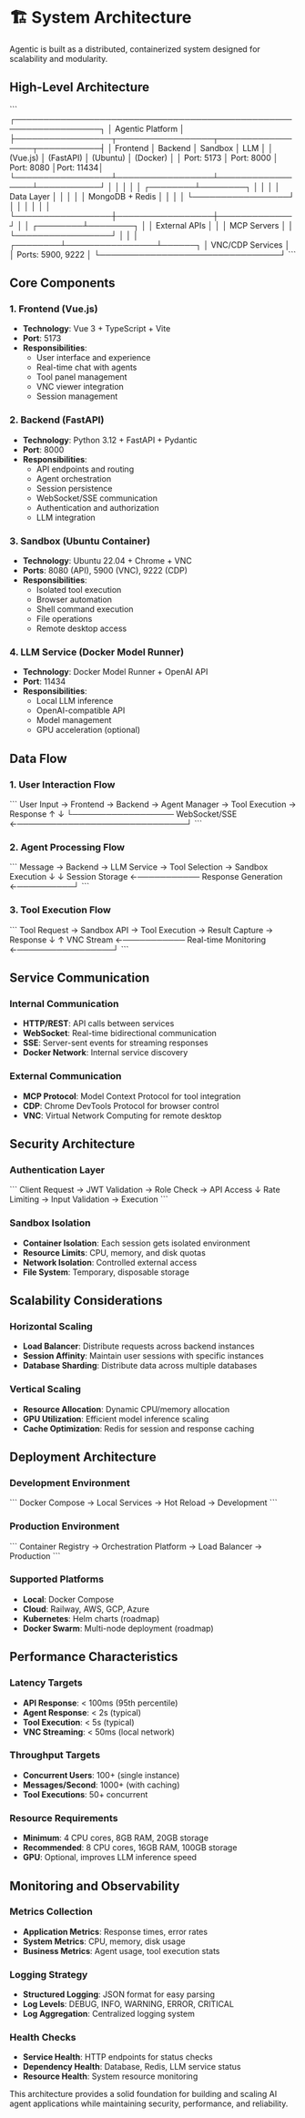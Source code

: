 # 🏗️ System Architecture

Agentic is built as a distributed, containerized system designed for scalability and modularity.

## High-Level Architecture

\`\`\`
┌─────────────────────────────────────────────────────────────────┐
│                        Agentic Platform                        │
├─────────────────┬─────────────────┬─────────────────┬───────────┤
│   Frontend      │    Backend      │    Sandbox      │    LLM    │
│   (Vue.js)      │   (FastAPI)     │   (Ubuntu)      │  (Docker) │
│   Port: 5173    │   Port: 8000    │   Port: 8080    │Port: 11434│
└─────────────────┴─────────────────┴─────────────────┴───────────┘
         │                 │                 │             │
         │        ┌────────┴────────┐        │             │
         │        │   Data Layer    │        │             │
         │        │ MongoDB + Redis │        │             │
         │        └─────────────────┘        │             │
         │                 │                 │             │
         └─────────────────┼─────────────────┼─────────────┘
                           │                 │
                  ┌────────┴────────┐       │
                  │  External APIs  │       │
                  │ MCP Servers     │       │
                  └─────────────────┘       │
                           │                │
                  ┌────────┴────────────────┴──────┐
                  │        VNC/CDP Services        │
                  │     Ports: 5900, 9222         │
                  └────────────────────────────────┘
\`\`\`

## Core Components

### 1. Frontend (Vue.js)
- **Technology**: Vue 3 + TypeScript + Vite
- **Port**: 5173
- **Responsibilities**:
  - User interface and experience
  - Real-time chat with agents
  - Tool panel management
  - VNC viewer integration
  - Session management

### 2. Backend (FastAPI)
- **Technology**: Python 3.12 + FastAPI + Pydantic
- **Port**: 8000
- **Responsibilities**:
  - API endpoints and routing
  - Agent orchestration
  - Session persistence
  - WebSocket/SSE communication
  - Authentication and authorization
  - LLM integration

### 3. Sandbox (Ubuntu Container)
- **Technology**: Ubuntu 22.04 + Chrome + VNC
- **Ports**: 8080 (API), 5900 (VNC), 9222 (CDP)
- **Responsibilities**:
  - Isolated tool execution
  - Browser automation
  - Shell command execution
  - File operations
  - Remote desktop access

### 4. LLM Service (Docker Model Runner)
- **Technology**: Docker Model Runner + OpenAI API
- **Port**: 11434
- **Responsibilities**:
  - Local LLM inference
  - OpenAI-compatible API
  - Model management
  - GPU acceleration (optional)

## Data Flow

### 1. User Interaction Flow
\`\`\`
User Input → Frontend → Backend → Agent Manager → Tool Execution → Response
     ↑                                                                ↓
     └────────────────── WebSocket/SSE ←──────────────────────────────┘
\`\`\`

### 2. Agent Processing Flow
\`\`\`
Message → Backend → LLM Service → Tool Selection → Sandbox Execution
    ↓                                                        ↓
Session Storage ←─────────── Response Generation ←──────────┘
\`\`\`

### 3. Tool Execution Flow
\`\`\`
Tool Request → Sandbox API → Tool Execution → Result Capture → Response
      ↓                                                           ↑
   VNC Stream ←─────────── Real-time Monitoring ←─────────────────┘
\`\`\`

## Service Communication

### Internal Communication
- **HTTP/REST**: API calls between services
- **WebSocket**: Real-time bidirectional communication
- **SSE**: Server-sent events for streaming responses
- **Docker Network**: Internal service discovery

### External Communication
- **MCP Protocol**: Model Context Protocol for tool integration
- **CDP**: Chrome DevTools Protocol for browser control
- **VNC**: Virtual Network Computing for remote desktop

## Security Architecture

### Authentication Layer
\`\`\`
Client Request → JWT Validation → Role Check → API Access
                      ↓
                Rate Limiting → Input Validation → Execution
\`\`\`

### Sandbox Isolation
- **Container Isolation**: Each session gets isolated environment
- **Resource Limits**: CPU, memory, and disk quotas
- **Network Isolation**: Controlled external access
- **File System**: Temporary, disposable storage

## Scalability Considerations

### Horizontal Scaling
- **Load Balancer**: Distribute requests across backend instances
- **Session Affinity**: Maintain user sessions with specific instances
- **Database Sharding**: Distribute data across multiple databases

### Vertical Scaling
- **Resource Allocation**: Dynamic CPU/memory allocation
- **GPU Utilization**: Efficient model inference scaling
- **Cache Optimization**: Redis for session and response caching

## Deployment Architecture

### Development Environment
\`\`\`
Docker Compose → Local Services → Hot Reload → Development
\`\`\`

### Production Environment
\`\`\`
Container Registry → Orchestration Platform → Load Balancer → Production
\`\`\`

### Supported Platforms
- **Local**: Docker Compose
- **Cloud**: Railway, AWS, GCP, Azure
- **Kubernetes**: Helm charts (roadmap)
- **Docker Swarm**: Multi-node deployment (roadmap)

## Performance Characteristics

### Latency Targets
- **API Response**: < 100ms (95th percentile)
- **Agent Response**: < 2s (typical)
- **Tool Execution**: < 5s (typical)
- **VNC Streaming**: < 50ms (local network)

### Throughput Targets
- **Concurrent Users**: 100+ (single instance)
- **Messages/Second**: 1000+ (with caching)
- **Tool Executions**: 50+ concurrent

### Resource Requirements
- **Minimum**: 4 CPU cores, 8GB RAM, 20GB storage
- **Recommended**: 8 CPU cores, 16GB RAM, 100GB storage
- **GPU**: Optional, improves LLM inference speed

## Monitoring and Observability

### Metrics Collection
- **Application Metrics**: Response times, error rates
- **System Metrics**: CPU, memory, disk usage
- **Business Metrics**: Agent usage, tool execution stats

### Logging Strategy
- **Structured Logging**: JSON format for easy parsing
- **Log Levels**: DEBUG, INFO, WARNING, ERROR, CRITICAL
- **Log Aggregation**: Centralized logging system

### Health Checks
- **Service Health**: HTTP endpoints for status checks
- **Dependency Health**: Database, Redis, LLM service status
- **Resource Health**: System resource monitoring

This architecture provides a solid foundation for building and scaling AI agent applications while maintaining security, performance, and reliability.
